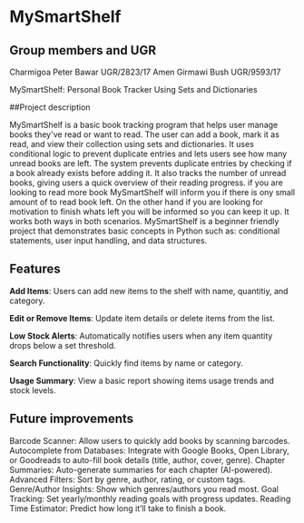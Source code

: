 # MySmartShelf

## Group members and UGR

Charmigoa Peter Bawar      UGR/2823/17
Amen Girmawi Bush          UGR/9593/17




MySmartShelf: Personal Book Tracker Using Sets and Dictionaries

##Project description

MySmartShelf is a basic book tracking program that helps user manage books they've read or want to read.
The user can add a book, mark it as read, and view their collection using sets and dictionaries.
It uses conditional logic to prevent duplicate entries and lets users see how many unread books are left.
The system prevents duplicate entries by checking if a book already exists before adding it.
It also tracks the number of unread books, giving users a quick overview of their reading progress.
if you are looking to read more book MySmartShelf will inform you if there is ony small amount of to read book left.
On the other hand if you are looking for motivation to finish whats left you will be informed so you can keep it up.
It works both ways in both scenarios.
MySmartShelf is a beginner friendly project that demonstrates basic concepts in Python such as:
conditional statements, user input handling, and data structures.

## Features

**Add Items**: Users can add new items to the shelf with name, quantitiy, and category.

**Edit or Remove Items**: Update item details or delete items from the list.

**Low Stock Alerts**: Automatically notifies users when any item quantity drops below a set threshold.

**Search Functionality**: Quickly find items by name or category.

**Usage Summary**: View a basic report showing items usage trends and stock levels.

## Future improvements 

Barcode Scanner: Allow users to quickly add books by scanning barcodes.
Autocomplete from Databases: Integrate with Google Books, Open Library, or Goodreads to auto-fill book details (title, author, cover, genre).
Chapter Summaries: Auto-generate summaries for each chapter (AI-powered).
Advanced Filters: Sort by genre, author, rating, or custom tags.
Genre/Author Insights: Show which genres/authors you read most.
Goal Tracking: Set yearly/monthly reading goals with progress updates.
Reading Time Estimator: Predict how long it’ll take to finish a book.

